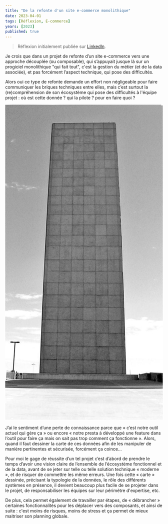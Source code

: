 ```yaml
---
title: "De la refonte d'un site e-commerce monolithique"
date: 2023-04-01
tags: [Réflexion, E-commerce]
years: [2023]
published: true
---
```

> Réflexion initialement publiée sur [LinkedIn](https://www.linkedin.com/feed/update/urn:li:activity:7047612632853340160/).

Je crois que dans un projet de refonte d’un site e-commerce vers une approche découplée (ou composable), qui s’appuyait jusque là sur un progiciel monolithique "qui fait tout", c'est la gestion du métier (et de la data associée), et pas forcément l’aspect technique, qui pose des difficultés.

Alors oui ce type de refonte demande un effort non négligeable pour faire communiquer les briques techniques entre elles, mais c’est surtout la (re)compréhension de son écosystème qui pose des difficultés à l'équipe projet : où est cette donnée ? qui la pilote ? pour en faire quoi ?
<!-- break -->

![Monolithic-BW](../../assets/images/2023-04-01-de-la-refonte-ecommerce-monolithique/Monolithic-BW.jpg "Monolithic BW par [Whatknot](https://www.flickr.com/photos/whatknot/34414431930/)")

J’ai le sentiment d’une perte de connaissance parce que « c’est notre outil actuel qui gère ça » ou encore « notre presta à développé une feature dans l’outil pour faire ça mais on sait pas trop comment ça fonctionne ».
Alors, quand il faut dessiner la carte de ces données afin de les manipuler de manière pertinentes et sécurisée, forcément ça coince...

Pour moi le gage de réussite d’un tel projet c’est d’abord de prendre le temps d’avoir une vision claire de l’ensemble de l’écosystème fonctionnel et de la data, avant de se jeter sur telle ou telle solution technique « moderne », et de risquer de commettre les même erreurs.
Une fois cette « carte » dessinée, précisant la typologie de la données, le rôle des différents systèmes en présence, il devient beaucoup plus facile de se projeter dans le projet, de responsabiliser les équipes sur leur périmètre d'expertise, etc.

De plus, cela permet également de travailler par étapes, de « débrancher » certaines fonctionnalités pour les déplacer vers des composants, et ainsi de suite : c'est moins de risques, moins de stress et ça permet de mieux maitriser son planning globale.
